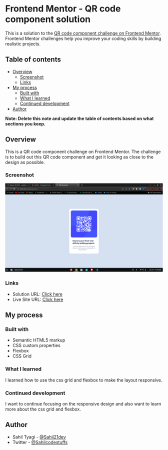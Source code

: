 # Frontend Mentor - QR code component solution

This is a solution to the [QR code component challenge on Frontend Mentor](https://www.frontendmentor.io/challenges/qr-code-component-iux_sIO_H). Frontend Mentor challenges help you improve your coding skills by building realistic projects.

## Table of contents

- [Overview](#overview)
  - [Screenshot](#screenshot)
  - [Links](#links)
- [My process](#my-process)
  - [Built with](#built-with)
  - [What I learned](#what-i-learned)
  - [Continued development](#continued-development)
- [Author](#author)

**Note: Delete this note and update the table of contents based on what sections you keep.**

## Overview

This is a QR code component challenge on Frontend Mentor. The challenge is to build out this QR code component and get it looking as close to the design as possible.

### Screenshot

![Desktop-view](<Screenshot from 2024-01-27 11-44-14.png>)

### Links

- Solution URL: [Click here](https://sahil21dev.github.io/QR/)
- Live Site URL: [Click here](https://sahil21dev.github.io/QR/)

## My process

### Built with

- Semantic HTML5 markup
- CSS custom properties
- Flexbox
- CSS Grid

### What I learned

I learned how to use the css grid and flexbox to make the layout responsive.

### Continued development

I want to continue focusing on the responsive design and also want to learn more about the css grid and flexbox.

## Author

- Sahil Tyagi - [@Sahil21dev](https://frontendmentor.io/profile/Sahil21dev)
- Twitter - [@Sahilcodestuffs](https://twitter.com/Sahilcodestuffs)
